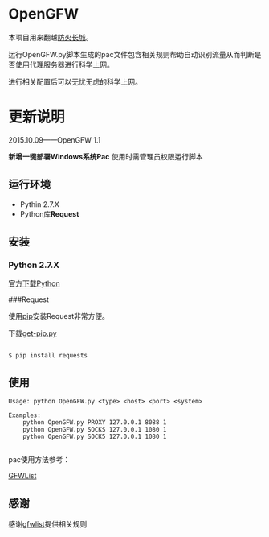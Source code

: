 # OpenGFW 

本项目用来翻越[防火长城](https://zh.wikipedia.org/wiki/%E9%98%B2%E7%81%AB%E9%95%BF%E5%9F%8E)。

运行OpenGFW.py脚本生成的pac文件包含相关规则帮助自动识别流量从而判断是否使用代理服务器进行科学上网。

进行相关配置后可以无忧无虑的科学上网。

# 更新说明

2015.10.09——OpenGFW 1.1

**新增一键部署Windows系统Pac**
使用时需管理员权限运行脚本

## 运行环境

* Pythin 2.7.X 
* Python库**Request**

## 安装
### Python 2.7.X

[官方下载Python](https://www.python.org/)

###Request

使用[pip](https://pip.pypa.io/en/stable/installing/)安装Request非常方便。


下载[get-pip.py](https://bootstrap.pypa.io/get-pip.py)
~~~

$ pip install requests 
~~~
## 使用

~~~
Usage: python OpenGFW.py <type> <host> <port> <system>

Examples:
	python OpenGFW.py PROXY 127.0.0.1 8088 1
	python OpenGFW.py SOCKS 127.0.0.1 1080 1
	python OpenGFW.py SOCK5 127.0.0.1 1080 1
 
~~~

pac使用方法参考：

[GFWList](https://github.com/FelisCatus/SwitchyOmega/wiki/GFWList)

## 感谢

感谢[gfwlist](https://github.com/gfwlist/gfwlist)提供相关规则